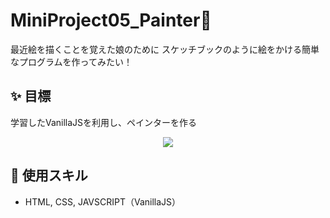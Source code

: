 # MiniProject05_Painter🎨
最近絵を描くことを覚えた娘のために
スケッチブックのように絵をかける簡単なプログラムを作ってみたい！

## **✨ 目標**
学習したVanillaJSを利用し、ペインターを作る

<p align="center"><img src="＃"/></p>

## **🧰 使用スキル**

- HTML, CSS, JAVSCRIPT（VanillaJS）
